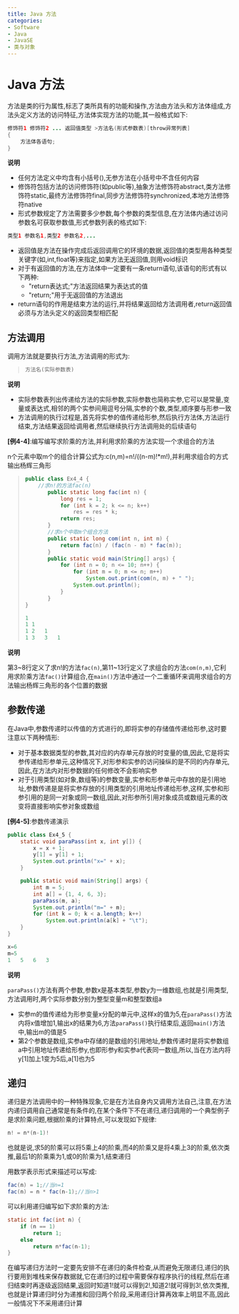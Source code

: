 ```yaml
---
title: Java 方法
categories:
- Software
- Java
- JavaSE
- 类与对象
---
```

# Java 方法
方法是类的行为属性,标志了类所具有的功能和操作,方法由方法头和方法体组成,方法头定义方法的访问特征,方法体实现方法的功能,其一般格式如下:
```java
修饰符1 修饰符2 ... 返回值类型 >方法名(形式参数表)[throw异常列表]
{
    方法体各语句;
}
```

**说明**

- 任何方法定义中均含有小括号(),无参方法在小括号中不含任何内容
- 修饰符包括方法的访问修饰符(如public等),抽象方法修饰符abstract,类方法修饰符static,最终方法修饰符final,同步方法修饰符synchronized,本地方法修饰符native
- 形式参数规定了方法需要多少参数,每个参数的类型信息,在方法体内通过访问参数名可获取参数值,形式参数列表的格式如下:

```java
类型1 参数名1,类型2 参数名2,...
```

- 返回值是方法在操作完成后返回调用它的环境的数据,返回值的类型用各种类型关键字(如,int,float等)来指定,如果方法无返回值,则用void标识
- 对于有返回值的方法,在方法体中一定要有一条return语句,该语句的形式有以下两种:
	- "return表达式;"方法返回结果为表达式的值
	- "return;"用于无返回值的方法退出
- return语句的作用是结束方法的运行,并将结果返回给方法调用者,return返回值必须与方法头定义的返回类型相匹配

## 方法调用

调用方法就是要执行方法,方法调用的形式为:

>```java
>方法名(实际参数表)
>```

**说明**

- 实际参数表列出传递给方法的实际参数,实际参数也简称实参,它可以是常量,变量或表达式,相邻的两个实参间用逗号分隔,实参的个数,类型,顺序要与形参一致
- 方法调用的执行过程是,首先将实参的值传递给形参,然后执行方法体,方法运行结束,方法结果返回给调用者,然后继续执行方法调用处的后续语句

**[例4-4]**:编写编写求阶乘的方法,并利用求阶乘的方法实现一个求组合的方法

n个元素中取m个的组合计算公式为:c(n,m)=n!/((n-m)!*m!),并利用求组合的方式输出杨辉三角形

> ```java
> public class Ex4_4 {
>     //求n!的方法fac(n)
>        public static long fac(int n) {
>            long res = 1;
>            for (int k = 2; k <= n; k++)
>                res = res * k;
>            return res;
>        }
>        //求n个中取m个组合方法
>        public static long com(int n, int m) {
>            return fac(n) / (fac(n - m) * fac(m));
>        }
>        public static void main(String[] args) {
>            for (int n = 0; n <= 10; n++) {
>                for (int m = 0; m <= n; m++)
>                    System.out.print(com(n, m) + " ");
>                System.out.println();
>            }
>        }
> }
>
> 1
> 1	1
> 1	2	1
> 1	3	3	1
> ```

**说明**

第3\~8行定义了求n!的方法`fac(n)`,第11\~13行定义了求组合的方法`com(n,m)`,它利用求阶乘方法`fac()`计算组合,在`main()`方法中通过一个二重循环来调用求组合的方法输出杨辉三角形的各个位置的数据

## 参数传递

在Java中,参数传递时以传值的方式进行的,即将实参的存储值传递给形参,这时要注意以下两种情形:
- 对于基本数据类型的参数,其对应的内存单元存放的时变量的值,因此,它是将实参传递给形参单元,这种情况下,对形参和实参的访问操纵的是不同的内存单元,因此,在方法内对形参数据的任何修改不会影响实参
- 对于引用类型(如对象,数组等)的参数变量,实参和形参单元中存放的是引用地址,参数传递是是将实参存放的引用类型的引用地址传递给形参,这样,实参和形参引用的是同一对象或同一数组,因此,对形参所引用对象成员或数组元素的改变将直接影响实参对象或数组

**[例4-5]**:参数传递演示

```java
public class Ex4_5 {
    static void paraPass(int x, int y[]) {
        x = x + 1;
        y[1] = y[1] + 1;
        System.out.println("x=" + x);
    }

    public static void main(String[] args) {
        int m = 5;
        int a[] = {1, 4, 6, 3};
        paraPass(m, a);
        System.out.println("m=" + m);
        for (int k = 0; k < a.length; k++)
            System.out.println(a[k] + "\t");
    }
}

x=6
m=5
1	5	6	3
```

**说明**

`paraPass()`方法有两个参数,参数x是基本类型,参数y为一维数组,也就是引用类型,方法调用时,两个实际参数分别为整型变量m和整型数组a

- 实参m的值传递给为形参变量x分配的单元中,这样x的值为5,在`paraPass()`方法内将x值增加1,输出x的结果为6,方法`paraPass()`执行结束后,返回`main()`方法中,输出m的值是5
- 第2个参数是数组,实参a中存储的是数组的引用地址,参数传递时是将实参数组a中引用地址传递给形参y,也即形参y和实参a代表同一数组,所以,当在方法内将y[1]加上1变为5后,a[1]也为5

## 递归

递归是方法调用中的一种特殊现象,它是在方法自身内又调用方法自己,注意,在方法内递归调用自己通常是有条件的,在某个条件下不在递归,递归调用的一个典型例子是求阶乘问题,根据阶乘的计算特点,可以发现如下规律:

```java
n! = n*(n-1)!
```

也就是说,求5的阶乘可以将5乘上4的阶乘,而4的阶乘又是将4乘上3的阶乘,依次类推,最后1的阶乘乘为1,或0的阶乘为1,结束递归

用数学表示形式来描述可以写成:

```java
fac(n) = 1;//当n=1
fac(n) = n * fac(n-1);//当n>1
```

可以利用递归编写如下求阶乘的方法:

```java
static int fac(int n) {
    if (n == 1)
        return 1;
    else
        return n*fac(n-1);
}
```

在编写递归方法时一定要先安排不在递归的条件检查,从而避免无限递归,递归的执行要用到堆栈来保存数据就,它在递归的过程中需要保存程序执行的线程,然后在递归结束时再逐级返回结果,返回时知道1!就可以得到2!,知道2!就可得到3!,依次类推,也就是计算递归时分为递推和回归两个阶段,采用递归计算再效率上明显不高,因此一般情况下不采用递归计算